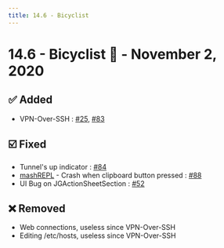 ```yaml
---
title: 14.6 - Bicyclist
---
```

# 14.6 - Bicyclist :bicyclist: - November 2, 2020
## :white_check_mark: Added
* VPN-Over-SSH : [#25](https://github.com/isontheline/pro.webssh.net/issues/25), [#83](https://github.com/isontheline/pro.webssh.net/issues/83)

## :ballot_box_with_check: Fixed
* Tunnel's up indicator : [#84](https://github.com/isontheline/pro.webssh.net/issues/84)
* [mashREPL](/documentation/mashREPL/) - Crash when clipboard button pressed : [#88](https://github.com/isontheline/pro.webssh.net/issues/88)
* UI Bug on JGActionSheetSection : [#52](https://github.com/isontheline/pro.webssh.net/issues/52)

## :x: Removed
* Web connections, useless since VPN-Over-SSH
* Editing /etc/hosts, useless since VPN-Over-SSH